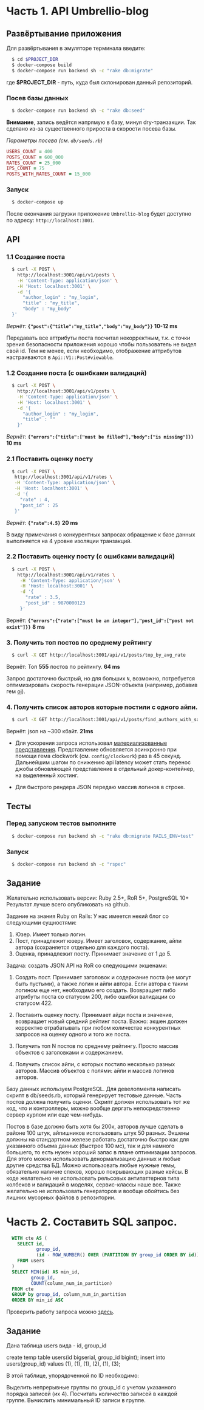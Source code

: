 # Часть 1. API Umbrellio-blog

## Развёртывание приложения

Для развёртывания в эмуляторе терминала введите:

```bash
  $ cd $PROJECT_DIR
  $ docker-compose build
  $ docker-compose run backend sh -c "rake db:migrate"
```

где **$PROJECT_DIR** - путь, куда был склонирован данный репозиторий.

### Посев базы данных

```bash
  $ docker-compose run backend sh -c "rake db:seed"
```

**Внимание**, запись ведётся напрямую в базу, минуя dry-транзакции. Так сделано из-за существенного прироста в скорости посева базы.

_Параметры посева (см. ```db/seeds.rb```)_

```ruby
USERS_COUNT = 400
POSTS_COUNT = 600_000
RATES_COUNT = 25_000
IPS_COUNT = 75
POSTS_WITH_RATES_COUNT = 15_000
```

### Запуск

```bash
  $ docker-compose up
```

После окончания загрузки приложение ```Umbrellio-blog``` будет доступно по адресу: ```http://localhost:3001```.

## API

### 1.1 Создание поста 

```bash
  $ curl -X POST \
    http://localhost:3001/api/v1/posts \
    -H 'Content-Type: application/json' \
    -H 'Host: localhost:3001' \
    -d '{
      "author_login" : "my_login",
      "title" : "my_title",
      "body" : "my_body"
  }'
```

_Вернёт:_ **```{"post":{"title":"my_title","body":"my_body"}}```** **10-12 ms**

Передавать все аттрибуты поста посчитал некорректным, т.к. с точки зрения безопасности приложения хорошо чтобы пользователь не видел свой id. Тем не менее, если необходимо, отображение аттрибутов настраиваются в ```Api::V1::Post#viewable```. 

### 1.2 Создание поста (с ошибками валидаций)

```bash
  $ curl -X POST \
    http://localhost:3001/api/v1/posts \
    -H 'Content-Type: application/json' \
    -H 'Host: localhost:3001' \
    -d '{
      "author_login" : "my_login",
      "title" : ""
    }'
```

_Вернёт_:  **```{"errors":{"title":["must be filled"],"body":["is missing"]}}```** **10 ms**

### 2.1 Поставить оценку посту

```bash
  $ curl -X POST \
   http://localhost:3001/api/v1/rates \
   -H 'Content-Type: application/json' \
   -H 'Host: localhost:3001' \
   -d '{
     "rate" : 4,
     "post_id" : 25
   }'
```

_Вернёт_:  **```{"rate":4.5}```** **20 ms**

В виду примечания о конкурентных запросах обращение к базе данных выполняется на 4 уровне изоляции транзакций. 

### 2.2 Поставить оценку посту (с ошибками валидаций)

```bash
  $ curl -X POST \
    http://localhost:3001/api/v1/rates \
     -H 'Content-Type: application/json' \
     -H 'Host: localhost:3001' \
     -d '{
       "rate" : 3.5,
       "post_id" : 9870000123
     }'
```

Вернёт:  **```{"errors":{"rate":["must be an integer"],"post_id":["post not exist"]}}```**  **8 ms**

### 3. Получить топ постов по среднему рейтингу

```bash
  $ curl -X GET http://localhost:3001/api/v1/posts/top_by_avg_rate
```

Вернёт: Топ **555** постов по рейтингу. **64 ms** 

Запрос достаточно быстрый, но для больших ```N```, возможно, потребуется оптимизировать скорость генерации JSON-объекта (например, добавив гем [oj](https://github.com/ohler55/oj)).

### 4. Получить список авторов которые постили с одного айпи.

```bash
  $ curl -X GET http://localhost:3001/api/v1/posts/find_authors_with_same_ip
```

Вернёт: json на ~300 кбайт. **21ms** 

* Для ускорения запроса использовал [материализованные представления](https://postgrespro.ru/docs/postgrespro/11/rules-materializedviews). Представление обновляется асинхронно при помощи гема clockwork (см. ```config/clockwork```) раз в 45 секунд. Дальнейшим шагом по снижению api latency может стать перенос джобы обновляющей представление в отдельный докер-контейнер, на выделенный хостинг. 

* Для быстрого рендера JSON передаю массив логинов в строке.

## Тесты

### Перед запуском тестов выполните

```bash
  $ docker-compose run backend sh -c "rake db:migrate RAILS_ENV=test"
```

### Запуск

```bash
  $ docker-compose run backend sh -c "rspec"
```

## Задание

Желательно использовать версии: Ruby 2.5+, RoR 5+, PostgreSQL 10+
Результат лучше всего опубликовать на github.

Задание на знания Ruby on Rails:
У нас имеется некий блог со следующими сущностями:

1. Юзер. Имеет только логин.
2. Пост, принадлежит юзеру. Имеет заголовок, содержание, айпи автора (сохраняется
отдельно для каждого поста).
3. Оценка, принадлежит посту. Принимает значение от 1 до 5.

Задача: создать JSON API на RoR со следующими экшенами:

1. Создать пост. Принимает заголовок и содержание поста (не могут быть пустыми), а также
логин и айпи автора. Если автора с таким логином еще нет, необходимо его создать.
Возвращает либо атрибуты поста со статусом 200, либо ошибки валидации со статусом 422.

2. Поставить оценку посту. Принимает айди поста и значение, возвращает новый средний
рейтинг поста. Важно: экшен должен корректно отрабатывать при любом количестве
конкурентных запросов на оценку одного и того же поста.

3. Получить топ N постов по среднему рейтингу. Просто массив объектов с заголовками и
содержанием.

4. Получить список айпи, с которых постило несколько разных авторов. Массив объектов с
полями: айпи и массив логинов авторов.

Базу данных используем PostgreSQL. Для девелопмента написать скрипт в db/seeds.rb,
который генерирует тестовые данные. Часть постов должна получить оценки. Скрипт должен
использовать тот же код, что и контроллеры, можно вообще дергать непосредственно
сервер курлом или еще чем-нибудь.

Постов в базе должно быть хотя бы 200к, авторов лучше сделать в районе 100 штук,
айпишников использовать штук 50 разных. Экшены должны на стандартном железе
работать достаточно быстро как для указанного объема данных (быстрее 100 мс), так и для
намного большего, то есть нужен хороший запас в плане оптимизации запросов. Для этого
можно использовать денормализацию данных и любые другие средства БД. Можно
использовать любые нужные гемы, обязательно наличие спеков, хорошо покрывающих
разные кейсы. В коде желательно не использовать рельсовых антипаттернов типа колбеков
и валидаций в моделях, сервис-классы наше все. Также желательно не использовать
генераторов и вообще обойтись без лишних мусорных файлов в репозитории.

# Часть 2. Составить SQL запрос.

```sql
  WITH cte AS (
    SELECT id, 
           group_id, 
           (id - ROW_NUMBER() OVER (PARTITION BY group_id ORDER BY id)) AS column_num_in_partition
    FROM users
  )
  SELECT MIN(id) AS min_id, 
         group_id, 
         COUNT(column_num_in_partition)
  FROM cte
  GROUP by group_id, column_num_in_partition
  ORDER BY min_id ASC
```

Проверить работу запроса можно [здесь](http://sqlfiddle.com/#!15/8c1b8/1/0). 
 
## Задание

Дана таблица users вида - id, group_id

create temp table users(id bigserial, group_id bigint);
insert into users(group_id) values (1), (1), (1), (2), (1), (3);

В этой таблице, упорядоченной по ID необходимо:

Выделить непрерывные группы по group_id с учетом указанного порядка записей (их 4).
Посчитать количество записей в каждой группе.
Вычислить минимальный ID записи в группе.
